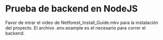 # Prueba de backend en NodeJS

Favor de mirar el video de Netforest_Install_Guide.mkv para la instalación del proyecto.
El archivo .env.example es el necesario para correr el backend.